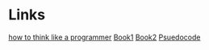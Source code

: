 # Links

[how to think like a programmer](https://www.youtube.com/watch?v=azcrPFhaY9k)
[Book1](https://www.amazon.com/dp/1593274246/?tag=richardreeze-20)
[Book2](https://www.amazon.de/dp/0547884591?linkCode=gs2&tag=mostrecomm08a-21)
[Psuedocode](https://builtin.com/data-science/pseudocode)
